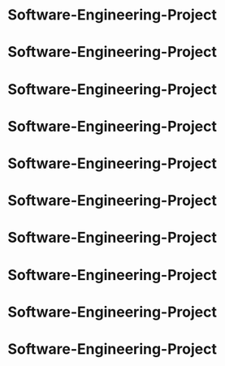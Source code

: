 # Software-Engineering-Project
# Software-Engineering-Project
# Software-Engineering-Project
# Software-Engineering-Project
# Software-Engineering-Project
# Software-Engineering-Project
# Software-Engineering-Project
# Software-Engineering-Project
# Software-Engineering-Project
# Software-Engineering-Project

